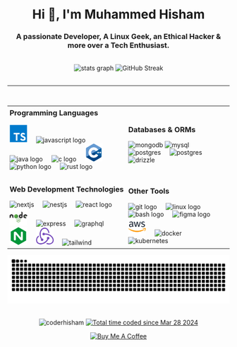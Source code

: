 <h1 align="center">Hi 👋, I'm Muhammed Hisham</h1>
<h3 align="center">A passionate Developer, A Linux Geek, an Ethical Hacker & more over a Tech Enthusiast.</h3>
<br>


<div align="center">
  <img src="https://github-readme-stats.vercel.app/api?username=coderhisham&hide_title=false&hide_rank=false&show_icons=true&include_all_commits=true&count_private=true&disable_animations=false&theme=blue-green&locale=en&hide_border=true&order=1" alt="stats graph" width="400" height="200"/>
  <img src="https://streak-stats.demolab.com?user=coderhisham&theme=blue-green&hide_border=true" alt="GitHub Streak" width="400" height="200"/>
</div>
<br/>

---
<br>
<div id="image-table" align="center">
    <table style="">
        <tr>
            <td style="padding:5px">
              <h3 style="margin-top: 0px; paddding-top:0px;">Programming Languages</h3>
                <img src="https://raw.githubusercontent.com/devicons/devicon/master/icons/typescript/typescript-original.svg" alt="typescript" width="40" height="40"/>
                <img width="12" />
                <img src="https://cdn.jsdelivr.net/gh/devicons/devicon/icons/javascript/javascript-original.svg" height="40" alt="javascript logo"  />
                <img width="12" />
                <img src="https://cdn.jsdelivr.net/gh/devicons/devicon/icons/java/java-original.svg" height="40" alt="java logo"  />
                <img width="12" />
                <img src="https://cdn.jsdelivr.net/gh/devicons/devicon/icons/c/c-original.svg" height="40" alt="c logo"  />
                <img width="12" />
                <img src="https://raw.githubusercontent.com/devicons/devicon/master/icons/cplusplus/cplusplus-original.svg" alt="cplusplus" width="40" height="40"/>
                <img width="12" />
                <img src="https://cdn.jsdelivr.net/gh/devicons/devicon/icons/python/python-original.svg" height="40" alt="python logo"  />
                <img width="12" />
                <img src="https://cdn.simpleicons.org/rust/ffffff" height="40" alt="rust logo"/>
            </td>
          <td style="padding:5px">
                <h3>Databases & ORMs </h3>
                <img src="https://cdn.jsdelivr.net/gh/devicons/devicon/icons/mongodb/mongodb-original.svg" alt="mongodb" width="40" height="40"/>
                <img src="https://ik.imagekit.io/coderhisham/my-sql?updatedAt=1721630071786" alt="mysql" width="40" height="40"/>
                <img width="12" />
                <img src="https://ik.imagekit.io/coderhisham/postgres.png?updatedAt=1731555489660" alt="postgres" width="40" height="40"/>
                <img width="12" />
                <img src="https://ik.imagekit.io/coderhisham/prismaHD.png?updatedAt=1731556075450" alt="postgres" width="40" height="40"/>
                <img width="12" />
                <img src="https://ik.imagekit.io/coderhisham/drizzle.png?updatedAt=1731556075100" alt="drizzle" width="40" height="40"/>
            </td>
        </tr>
        <tr>
            <td style="padding:5px">
                <h3>Web Development Technologies</h3>
                <img src="https://ik.imagekit.io/coderhisham/next-js-icon-seeklogo.svg?updatedAt=1721629179031" alt="nextjs" width="42" height="42"/>
                <img width="12" />
                <img src="https://cdn.jsdelivr.net/gh/devicons/devicon@latest/icons/nestjs/nestjs-original.svg" alt="nestjs" width="40" height="40"/>
                <img width="12" />
                <img src="https://cdn.jsdelivr.net/gh/devicons/devicon/icons/react/react-original.svg" height="40" alt="react logo" alt="react" />
                <img width="12" />
                <img src="https://raw.githubusercontent.com/devicons/devicon/master/icons/nodejs/nodejs-original-wordmark.svg" alt="nodejs" width="40" height="40"/>
                <img width="12" />
                <img src="https://ik.imagekit.io/coderhisham/express%20Logo?updatedAt=1721628640014" alt="express" width="40" height="40"/>
                <img width="12" />
                <img src="https://www.vectorlogo.zone/logos/graphql/graphql-icon.svg" alt="graphql" width="40" height="40"/>
                <img width="12" />
                <img src="https://raw.githubusercontent.com/devicons/devicon/master/icons/nginx/nginx-original.svg" alt="nginx" width="40" height="40"/>
                <img width="12" />
                <img src="https://raw.githubusercontent.com/devicons/devicon/master/icons/redux/redux-original.svg" alt="redux" width="40" height="40"/>
                <img width="12" />
                <img src="https://www.vectorlogo.zone/logos/tailwindcss/tailwindcss-icon.svg" alt="tailwind" width="40" height="40"/>
                <img width="12" />
                <!--<img src="https://raw.githubusercontent.com/devicons/devicon/master/icons/bootstrap/bootstrap-plain-wordmark.svg" alt="bootstrap" width="40" height="40"/>-->
            </td>
            <td style="padding:5px">
                <h3>Other Tools</h3>
                <img src="https://cdn.jsdelivr.net/gh/devicons/devicon/icons/git/git-original.svg" height="40" alt="git logo"  />
                <img width="12" />
                <img src="https://cdn.jsdelivr.net/gh/devicons/devicon/icons/linux/linux-original.svg" height="40" alt="linux logo"  />
                <img width="12" />
                <img src="https://cdn.jsdelivr.net/gh/devicons/devicon/icons/bash/bash-original.svg" height="40" alt="bash logo"  />
                <img width="12" />
                <img src="https://cdn.jsdelivr.net/gh/devicons/devicon/icons/figma/figma-original.svg" height="40" alt="figma logo"  />
                <img width="12" />
                <img src="https://raw.githubusercontent.com/devicons/devicon/master/icons/amazonwebservices/amazonwebservices-original-wordmark.svg" alt="aws" width="40" height="40"/> 
                <img width="12" />
                <img src="https://cdn.jsdelivr.net/gh/devicons/devicon@latest/icons/docker/docker-plain.svg" alt="docker" width="40" height="40"/>
                <img width="12" />
                <img src="https://www.vectorlogo.zone/logos/kubernetes/kubernetes-icon.svg" alt="kubernetes" width="40" height="40"/>
            </td>
        </tr>
    </table>
</div>
<div align="center"><img src="https://raw.githubusercontent.com/coderhisham/coderhisham/output/snake.svg" alt="Snake animation" /></div>
<br>
<p align="center"> <img src="https://komarev.com/ghpvc/?username=coderhisham&label=Profile%20views&color=0e75b6&style=flat" alt="coderhisham" /> <a href="https://wakatime.com/@018e82dc-399b-4b20-a496-79b1527d0a44">
<img src="https://wakatime.com/badge/user/018e82dc-399b-4b20-a496-79b1527d0a44.svg" alt="Total time coded since Mar 28 2024" /></a> </p>

<p align="center">
  <a href="https://www.buymeacoffee.com/coderhisham" target="_blank">
    <img src="https://cdn.buymeacoffee.com/buttons/v2/default-yellow.png" alt="Buy Me A Coffee" style="height: 40px; width: 150px;">
  </a>
</p>

